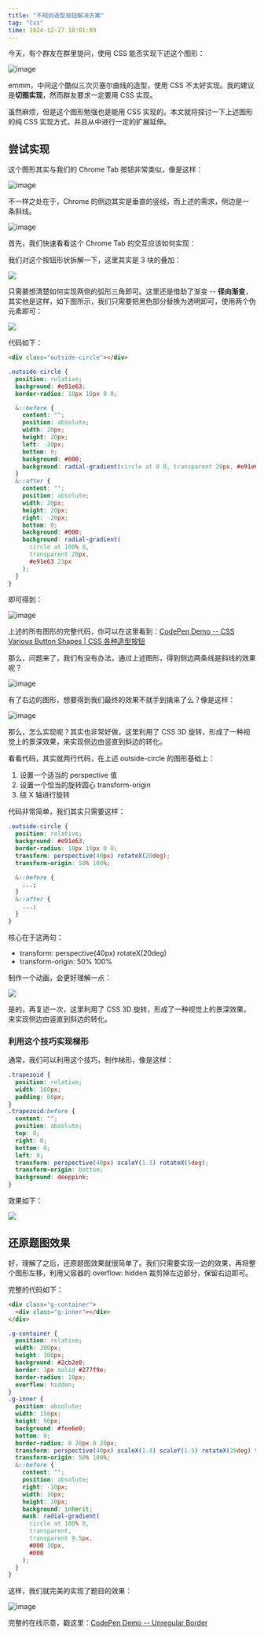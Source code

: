 ```yaml
---
title: "不规则造型按钮解决方案"
tag: "Css"
time: 2024-12-27 10:01:03
---
```


今天，有个群友在群里提问，使用 CSS 能否实现下述这个图形：

![image](../imgs/129/d7c29bcd79.png)

emmm，中间这个酷似三次贝塞尔曲线的造型，使用 CSS 不太好实现。我的建议是**切图实现**，然而群友要求一定要用 CSS 实现。

虽然麻烦，但是这个图形勉强也是能用 CSS 实现的。本文就将探讨一下上述图形的纯 CSS 实现方式，并且从中进行一定的扩展延伸。

## 尝试实现

这个图形其实与我们的 Chrome Tab 按钮非常类似，像是这样：

![image](../imgs/129/a8fc312b9d.png)

不一样之处在于，Chrome 的侧边其实是垂直的竖线，而上述的需求，侧边是一条斜线。

![image](../imgs/129/7125b851cf.png)

首先，我们快速看看这个 Chrome Tab 的交互应该如何实现：

我们对这个按钮形状拆解一下，这里其实是 3 块的叠加：

![](../imgs/129/c09b4886c8.png)

只需要想清楚如何实现两侧的弧形三角即可。这里还是借助了渐变 -- **径向渐变**，其实他是这样，如下图所示，我们只需要把黑色部分替换为透明即可，使用两个伪元素即可：

![](../imgs/129/7f62cf3795.png)

代码如下：

```html
<div class="outside-circle"></div>
```

```css
.outside-circle {
  position: relative;
  background: #e91e63;
  border-radius: 10px 10px 0 0;

  &::before {
    content: "";
    position: absolute;
    width: 20px;
    height: 20px;
    left: -20px;
    bottom: 0;
    background: #000;
    background: radial-gradient(circle at 0 0, transparent 20px, #e91e63 21px);
  }
  &::after {
    content: "";
    position: absolute;
    width: 20px;
    height: 20px;
    right: -20px;
    bottom: 0;
    background: #000;
    background: radial-gradient(
      circle at 100% 0,
      transparent 20px,
      #e91e63 21px
    );
  }
}
```

即可得到：

![image](../imgs/129/0510bfc069.png)

上述的所有图形的完整代码，你可以在这里看到：[CodePen Demo -- CSS Various Button Shapes | CSS 各种造型按钮](https://codepen.io/Chokcoco/pen/QWMoBGO?editors=1100)

那么，问题来了，我们有没有办法，通过上述图形，得到侧边两条线是斜线的效果呢？

![image](../imgs/129/471ec582dc.png)

有了右边的图形，想要得到我们最终的效果不就手到擒来了么？像是这样：

![image](../imgs/129/748da3f562.png)

那么，怎么实现呢？其实也非常好做，这里利用了 CSS 3D 旋转，形成了一种视觉上的景深效果，来实现侧边由竖直到斜边的转化。

看看代码，其实就两行代码，在上述 outside-circle 的图形基础上：

1. 设置一个适当的 perspective 值
2. 设置一个恰当的旋转圆心 transform-origin
3. 绕 X 轴进行旋转

代码非常简单，我们其实只需要这样：

```css
.outside-circle {
  position: relative;
  background: #e91e63;
  border-radius: 10px 10px 0 0;
  transform: perspective(40px) rotateX(20deg);
  transform-origin: 50% 100%;

  &::before {
    ...;
  }
  &::after {
    ...;
  }
}
```

核心在于这两句：

- transform: perspective(40px) rotateX(20deg)
- transform-origin: 50% 100%

制作一个动画，会更好理解一点：

![](../imgs/129/5f3d18d50a.gif)

是的，再复述一次，这里利用了 CSS 3D 旋转，形成了一种视觉上的景深效果，来实现侧边由竖直到斜边的转化。

### 利用这个技巧实现梯形

通常，我们可以利用这个技巧，制作梯形，像是这样：

```css
.trapezoid {
  position: relative;
  width: 160px;
  padding: 60px;
}
.trapezoid:before {
  content: "";
  position: absolute;
  top: 0;
  right: 0;
  bottom: 0;
  left: 0;
  transform: perspective(40px) scaleY(1.3) rotateX(5deg);
  transform-origin: bottom;
  background: deeppink;
}
```

效果如下：

![](../imgs/129/60344736fa.png)

## 还原题图效果

好，理解了之后，还原题图效果就很简单了。我们只需要实现一边的效果，再将整个图形左移，利用父容器的 overflow: hidden 裁剪掉左边部分，保留右边即可。

完整的代码如下：

```html
<div class="g-container">
  <div class="g-inner"></div>
</div>
```

```css
.g-container {
  position: relative;
  width: 300px;
  height: 100px;
  background: #2cb2e0;
  border: 1px solid #277f9e;
  border-radius: 10px;
  overflow: hidden;
}
.g-inner {
  position: absolute;
  width: 150px;
  height: 50px;
  background: #fee6e0;
  bottom: 0;
  border-radius: 0 20px 0 20px;
  transform: perspective(40px) scaleX(1.4) scaleY(1.5) rotateX(20deg) translate(-10px, 0);
  transform-origin: 50% 100%;
  &::before {
    content: "";
    position: absolute;
    right: -10px;
    width: 10px;
    height: 10px;
    background: inherit;
    mask: radial-gradient(
      circle at 100% 0,
      transparent,
      transparent 9.5px,
      #000 10px,
      #000
    );
  }
}
```

这样，我们就完美的实现了题目的效果：

![image](../imgs/129/d7c29bcd79.png)

完整的在线示意，戳这里：[CodePen Demo -- Unregular Border](https://codepen.io/Chokcoco/pen/mdGdejG)
